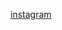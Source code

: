 [instagram](https://images.unsplash.com/photo-1611262588024-d12430b98920?ixlib=rb-4.0.3&ixid=MnwxMjA3fDB8MHxzZWFyY2h8MXx8aW5zdGFncmFtJTIwbG9nb3xlbnwwfHwwfHw%3D&w=1000&q=80)
